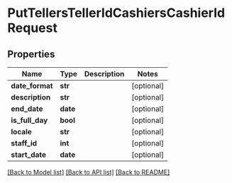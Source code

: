 # PutTellersTellerIdCashiersCashierIdRequest

## Properties
Name | Type | Description | Notes
------------ | ------------- | ------------- | -------------
**date_format** | **str** |  | [optional] 
**description** | **str** |  | [optional] 
**end_date** | **date** |  | [optional] 
**is_full_day** | **bool** |  | [optional] 
**locale** | **str** |  | [optional] 
**staff_id** | **int** |  | [optional] 
**start_date** | **date** |  | [optional] 

[[Back to Model list]](../README.md#documentation-for-models) [[Back to API list]](../README.md#documentation-for-api-endpoints) [[Back to README]](../README.md)

